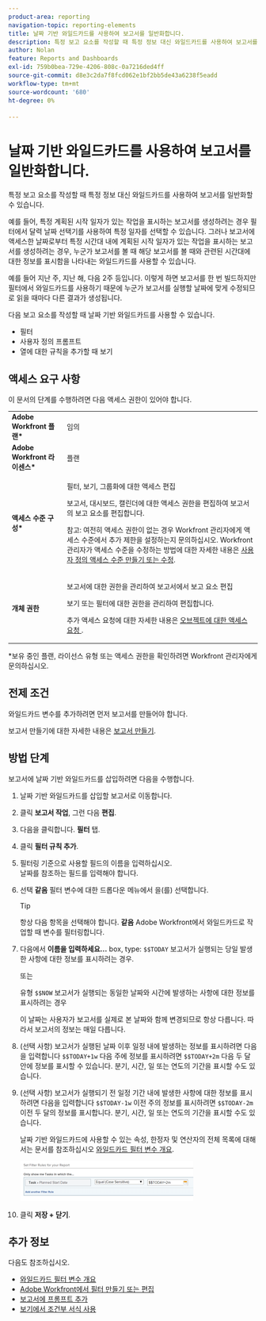 ```yaml
---
product-area: reporting
navigation-topic: reporting-elements
title: 날짜 기반 와일드카드를 사용하여 보고서를 일반화합니다.
description: 특정 보고 요소를 작성할 때 특정 정보 대신 와일드카드를 사용하여 보고서를 일반화할 수 있습니다.
author: Nolan
feature: Reports and Dashboards
exl-id: 759b0bea-729e-4206-808c-0a7216ded4ff
source-git-commit: d8e3c2da7f8fcd062e1bf2bb5de43a6238f5eadd
workflow-type: tm+mt
source-wordcount: '680'
ht-degree: 0%

---
```


# 날짜 기반 와일드카드를 사용하여 보고서를 일반화합니다.

특정 보고 요소를 작성할 때 특정 정보 대신 와일드카드를 사용하여 보고서를 일반화할 수 있습니다.

예를 들어, 특정 계획된 시작 일자가 있는 작업을 표시하는 보고서를 생성하려는 경우 필터에서 달력 날짜 선택기를 사용하여 특정 일자를 선택할 수 있습니다. 그러나 보고서에 액세스한 날짜로부터 특정 시간대 내에 계획된 시작 일자가 있는 작업을 표시하는 보고서를 생성하려는 경우, 누군가 보고서를 볼 때 해당 보고서를 볼 때와 관련된 시간대에 대한 정보를 표시함을 나타내는 와일드카드를 사용할 수 있습니다.

예를 들어 지난 주, 지난 해, 다음 2주 등입니다. 이렇게 하면 보고서를 한 번 빌드하지만 필터에서 와일드카드를 사용하기 때문에 누군가 보고서를 실행할 날짜에 맞게 수정되므로 읽을 때마다 다른 결과가 생성됩니다.

다음 보고 요소를 작성할 때 날짜 기반 와일드카드를 사용할 수 있습니다.

* 필터
* 사용자 정의 프롬프트
* 열에 대한 규칙을 추가할 때 보기

## 액세스 요구 사항

이 문서의 단계를 수행하려면 다음 액세스 권한이 있어야 합니다.

<table style="table-layout:auto"> 
 <col> 
 <col> 
 <tbody> 
  <tr> 
   <td role="rowheader"><strong>Adobe Workfront 플랜*</strong></td> 
   <td> <p>임의</p> </td> 
  </tr> 
  <tr> 
   <td role="rowheader"><strong>Adobe Workfront 라이센스*</strong></td> 
   <td> <p>플랜 </p> </td> 
  </tr> 
  <tr> 
   <td role="rowheader"><strong>액세스 수준 구성*</strong></td> 
   <td> <p>필터, 보기, 그룹화에 대한 액세스 편집</p> <p>보고서, 대시보드, 캘린더에 대한 액세스 권한을 편집하여 보고서의 보고 요소를 편집합니다.</p> <p>참고: 여전히 액세스 권한이 없는 경우 Workfront 관리자에게 액세스 수준에서 추가 제한을 설정하는지 문의하십시오. Workfront 관리자가 액세스 수준을 수정하는 방법에 대한 자세한 내용은 <a href="../../../administration-and-setup/add-users/configure-and-grant-access/create-modify-access-levels.md" class="MCXref xref">사용자 정의 액세스 수준 만들기 또는 수정</a>.</p> </td> 
  </tr> 
  <tr> 
   <td role="rowheader"><strong>개체 권한</strong></td> 
   <td> <p>보고서에 대한 권한을 관리하여 보고서에서 보고 요소 편집</p> <p>보기 또는 필터에 대한 권한을 관리하여 편집합니다.</p> <p>추가 액세스 요청에 대한 자세한 내용은 <a href="../../../workfront-basics/grant-and-request-access-to-objects/request-access.md" class="MCXref xref">오브젝트에 대한 액세스 요청 </a>.</p> </td> 
  </tr> 
 </tbody> 
</table>

&#42;보유 중인 플랜, 라이선스 유형 또는 액세스 권한을 확인하려면 Workfront 관리자에게 문의하십시오.

## 전제 조건

와일드카드 변수를 추가하려면 먼저 보고서를 만들어야 합니다.

보고서 만들기에 대한 자세한 내용은 [보고서 만들기](../../../reports-and-dashboards/reports/creating-and-managing-reports/create-report.md).

## 방법 단계

보고서에 날짜 기반 와일드카드를 삽입하려면 다음을 수행합니다.

1. 날짜 기반 와일드카드를 삽입할 보고서로 이동합니다.
1. 클릭 **보고서 작업**, 그런 다음 **편집**.

1. 다음을 클릭합니다. **필터** 탭.
1. 클릭 **필터 규칙 추가**.
1. 필터링 기준으로 사용할 필드의 이름을 입력하십시오.\
   날짜를 참조하는 필드를 입력해야 합니다.
1. 선택 **같음** 필터 변수에 대한 드롭다운 메뉴에서 을(를) 선택합니다.

   >[!TIP]
   >
   >항상 다음 항목을 선택해야 합니다. **같음** Adobe Workfront에서 와일드카드로 작업할 때 변수를 필터링합니다.

1. 다음에서 **이름을 입력하세요...** box, type: `$$TODAY` 보고서가 실행되는 당일 발생한 사항에 대한 정보를 표시하려는 경우.

   또는

   유형 `$$NOW` 보고서가 실행되는 동일한 날짜와 시간에 발생하는 사항에 대한 정보를 표시하려는 경우

   이 날짜는 사용자가 보고서를 실제로 본 날짜와 함께 변경되므로 항상 다릅니다. 따라서 보고서의 정보는 매일 다릅니다.

1. (선택 사항) 보고서가 실행된 날짜 이후 일정 내에 발생하는 정보를 표시하려면 다음을 입력합니다 `$$TODAY+1w` 다음 주에 정보를 표시하려면 `$$TODAY+2m` 다음 두 달 안에 정보를 표시할 수 있습니다. 분기, 시간, 일 또는 연도의 기간을 표시할 수도 있습니다.
1. (선택 사항) 보고서가 실행되기 전 일정 기간 내에 발생한 사항에 대한 정보를 표시하려면 다음을 입력합니다 `$$TODAY-1w` 이전 주의 정보를 표시하려면 `$$TODAY-2m` 이전 두 달의 정보를 표시합니다. 분기, 시간, 일 또는 연도의 기간을 표시할 수도 있습니다.

   날짜 기반 와일드카드에 사용할 수 있는 속성, 한정자 및 연산자의 전체 목록에 대해서는 문서를 참조하십시오 [와일드카드 필터 변수 개요](../../../reports-and-dashboards/reports/reporting-elements/understand-wildcard-filter-variables.md).

   ![](assets/video-date-based-wildcard-in-task-filter-350x81.png)

1. 클릭 **저장 + 닫기**.

## 추가 정보

다음도 참조하십시오.

<!--outdated: * [Basic Report Creation Program](https://one.workfront.com/s/basic-report-creation-program) -->
* [와일드카드 필터 변수 개요](../../../reports-and-dashboards/reports/reporting-elements/understand-wildcard-filter-variables.md)
* [Adobe Workfront에서 필터 만들기 또는 편집](../../../reports-and-dashboards/reports/reporting-elements/create-filters.md)
* [보고서에 프롬프트 추가](../../../reports-and-dashboards/reports/creating-and-managing-reports/add-prompt-report.md)
* [보기에서 조건부 서식 사용](../../../reports-and-dashboards/reports/reporting-elements/use-conditional-formatting-views.md)
